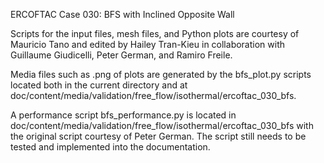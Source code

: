 ERCOFTAC Case 030: BFS with Inclined Opposite Wall

Scripts for the input files, mesh files, and Python plots are courtesy of
Mauricio Tano and edited by Hailey Tran-Kieu in collaboration with Guillaume Giudicelli, Peter German, and Ramiro Freile.

Media files such as .png of plots are generated by the bfs_plot.py scripts located both in the current directory and at doc/content/media/validation/free_flow/isothermal/ercoftac_030_bfs.

A performance script bfs_performance.py is located in doc/content/media/validation/free_flow/isothermal/ercoftac_030_bfs with the original script courtesy of Peter German. The script still needs to be tested and implemented into the documentation.